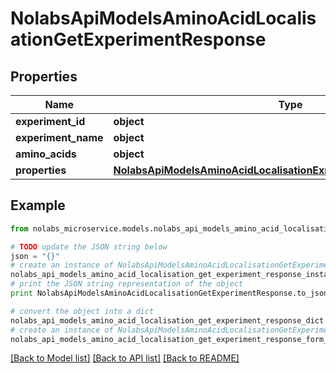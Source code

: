 # NolabsApiModelsAminoAcidLocalisationGetExperimentResponse


## Properties

Name | Type | Description | Notes
------------ | ------------- | ------------- | -------------
**experiment_id** | **object** |  | 
**experiment_name** | **object** |  | 
**amino_acids** | **object** |  | 
**properties** | [**NolabsApiModelsAminoAcidLocalisationExperimentPropertiesResponse**](NolabsApiModelsAminoAcidLocalisationExperimentPropertiesResponse.md) |  | 

## Example

```python
from nolabs_microservice.models.nolabs_api_models_amino_acid_localisation_get_experiment_response import NolabsApiModelsAminoAcidLocalisationGetExperimentResponse

# TODO update the JSON string below
json = "{}"
# create an instance of NolabsApiModelsAminoAcidLocalisationGetExperimentResponse from a JSON string
nolabs_api_models_amino_acid_localisation_get_experiment_response_instance = NolabsApiModelsAminoAcidLocalisationGetExperimentResponse.from_json(json)
# print the JSON string representation of the object
print NolabsApiModelsAminoAcidLocalisationGetExperimentResponse.to_json()

# convert the object into a dict
nolabs_api_models_amino_acid_localisation_get_experiment_response_dict = nolabs_api_models_amino_acid_localisation_get_experiment_response_instance.to_dict()
# create an instance of NolabsApiModelsAminoAcidLocalisationGetExperimentResponse from a dict
nolabs_api_models_amino_acid_localisation_get_experiment_response_form_dict = nolabs_api_models_amino_acid_localisation_get_experiment_response.from_dict(nolabs_api_models_amino_acid_localisation_get_experiment_response_dict)
```
[[Back to Model list]](../README.md#documentation-for-models) [[Back to API list]](../README.md#documentation-for-api-endpoints) [[Back to README]](../README.md)


